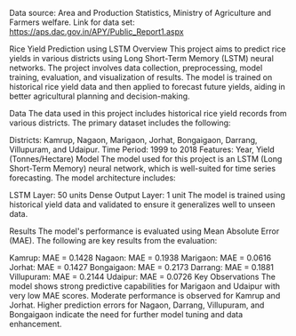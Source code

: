 Data source: Area and Production Statistics, Ministry of Agriculture and Farmers welfare.
Link for data set: https://aps.dac.gov.in/APY/Public_Report1.aspx

Rice Yield Prediction using LSTM
Overview
This project aims to predict rice yields in various districts using Long Short-Term Memory (LSTM) neural networks. The project involves data collection, preprocessing, model training, evaluation, and visualization of results. The model is trained on historical rice yield data and then applied to forecast future yields, aiding in better agricultural planning and decision-making.

Data
The data used in this project includes historical rice yield records from various districts. The primary dataset includes the following:

Districts: Kamrup, Nagaon, Marigaon, Jorhat, Bongaigaon, Darrang, Villupuram, and Udaipur.
Time Period: 1999 to 2018
Features: Year, Yield (Tonnes/Hectare)
Model
The model used for this project is an LSTM (Long Short-Term Memory) neural network, which is well-suited for time series forecasting. The model architecture includes:

LSTM Layer: 50 units
Dense Output Layer: 1 unit
The model is trained using historical yield data and validated to ensure it generalizes well to unseen data.

Results
The model's performance is evaluated using Mean Absolute Error (MAE). The following are key results from the evaluation:

Kamrup: MAE = 0.1428
Nagaon: MAE = 0.1938
Marigaon: MAE = 0.0616
Jorhat: MAE = 0.1427
Bongaigaon: MAE = 0.2173
Darrang: MAE = 0.1881
Villupuram: MAE = 0.2144
Udaipur: MAE = 0.0726
Key Observations
The model shows strong predictive capabilities for Marigaon and Udaipur with very low MAE scores.
Moderate performance is observed for Kamrup and Jorhat.
Higher prediction errors for Nagaon, Darrang, Villupuram, and Bongaigaon indicate the need for further model tuning and data enhancement.
